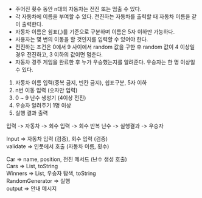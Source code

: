* 주어진 횟수 동안 n대의 자동차는 전진 또는 멈출 수 있다.
* 각 자동차에 이름을 부여할 수 있다. 전진하는 자동차를 출력할 때 자동차 이름을 같이 출력한다.
* 자동차 이름은 쉼표(,)를 기준으로 구분하며 이름은 5자 이하만 가능하다.
* 사용자는 몇 번의 이동을 할 것인지를 입력할 수 있어야 한다.
* 전진하는 조건은 0에서 9 사이에서 random 값을 구한 후 random 값이 4 이상일 경우 전진하고, 3 이하의 값이면 멈춘다.
* 자동차 경주 게임을 완료한 후 누가 우승했는지를 알려준다. 우승자는 한 명 이상일 수 있다.

1. 자동차 이름 입력(중복 금지, 빈칸 금지), 쉽표구분, 5자 이하
2. n번 이동 입력 (숫자만 입력)
3. 0 ~ 9 난수 생성기 (4이상 전진)
4. 우승자 알려주기 1명 이상
5. 실행 결과 출력

입력 -> 자동차 -> 회수 입력 -> 회수 반복 난수 -> 실행결과 -> 우승자

Input => 자동차 입력 (검증), 회수 입력 (검증)  
validate => 인풋에서 호출  (자동차 이름, 횟수)

Car => name, position, 전진 메서드 (난수 생성 호출)   
Cars => List<Car>, toString  
Winners => List<Car>, 우승자 탐색, toString  
RandomGenerator => 실행  
output => 안내 메시지

